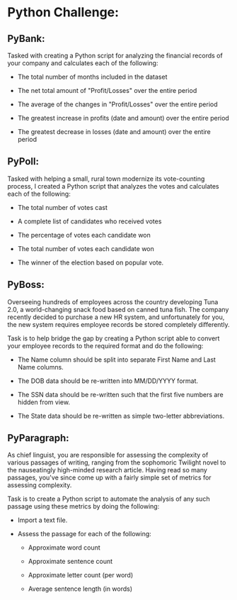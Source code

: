 # Python Challenge:

## PyBank:

Tasked with creating a Python script for analyzing the financial records of your company and calculates each of the following:

* The total number of months included in the dataset

* The net total amount of "Profit/Losses" over the entire period

* The average of the changes in "Profit/Losses" over the entire period

* The greatest increase in profits (date and amount) over the entire period

* The greatest decrease in losses (date and amount) over the entire period


## PyPoll:

Tasked with helping a small, rural town modernize its vote-counting process, I created a Python script that analyzes the votes and calculates each of the following:

* The total number of votes cast

* A complete list of candidates who received votes

* The percentage of votes each candidate won

* The total number of votes each candidate won

* The winner of the election based on popular vote.

## PyBoss:

Overseeing hundreds of employees across the country developing Tuna 2.0, a world-changing snack food based on canned tuna fish. The company recently decided to purchase a new HR system, and unfortunately for you, the new system requires employee records be stored completely differently.

Task is to help bridge the gap by creating a Python script able to convert your employee records to the required format and do the following:

* The Name column should be split into separate First Name and Last Name columns.

* The DOB data should be re-written into MM/DD/YYYY format.

* The SSN data should be re-written such that the first five numbers are hidden from view.

* The State data should be re-written as simple two-letter abbreviations.

## PyParagraph:

As chief linguist, you are responsible for assessing the complexity of various passages of writing, ranging from the sophomoric Twilight novel to the nauseatingly high-minded research article. Having read so many passages, you've since come up with a fairly simple set of metrics for assessing complexity.

Task is to create a Python script to automate the analysis of any such passage using these metrics by doing the following:

* Import a text file.

* Assess the passage for each of the following:

  * Approximate word count

  * Approximate sentence count

  * Approximate letter count (per word)

  * Average sentence length (in words)
